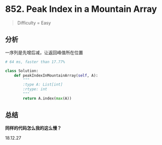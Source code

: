 # 852. Peak Index in a Mountain Array
> Difficulty = Easy

## 分析

一序列是先增后减，让返回峰值所在位置

```python
# 64 ms, faster than 17.77%

class Solution:
	def peakIndexInMountainArray(self, A):
		"""
		:type A: List[int]
		:rtype: int
		"""
		return A.index(max(A))
```

## 总结

**同样的代码怎么我的这么慢？**

18.12.27